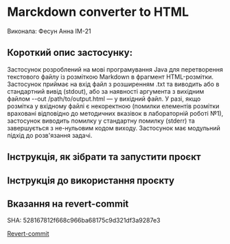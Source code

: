 # Marckdown converter to HTML

Виконала: Фесун Анна ІМ-21

## Короткий опис застосунку:

Застосунок розроблений на мові програмування Java для перетворення текстового файлу із розміткою Markdown в фрагмент HTML-розмітки. 
Застосунок приймає на вхід файл з розширенням .txt та виводить або в стандартний вивід (stdout), або за наявності аргумента з
вихідним файлом --out /path/to/output.html — у вихідний файл. У разі, якщо розмітка у вхідному файлі є некоректною (помилки елементів 
розмітки враховані відповідно до методичних вказівок в лабораторній роботі №1), застосунок виводить помилку у стандартну помилку (stderr)
та завершується з не-нульовим кодом виходу. Застосунок має модульний підхід до розв'язання задачі. 


## Інструкція, як зібрати та запустити проєкт

 
## Інструкція до використання проєкту

 

## Вказання на revert-commit

SHA: 528167812f668c966ba68175c9d321df3a9287e3

<a name="revert" href="https://github.com/AnyaFesun/markdownToHTML/commit/528167812f668c966ba68175c9d321df3a9287e3">Revert-commit</a>

 

